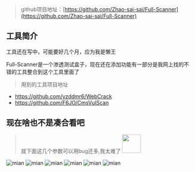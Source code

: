> github项目地址：[https://github.com/Zhao-sai-sai/Full-Scanner](https://github.com/Zhao-sai-sai/Full-Scanner)
## 工具简介

工具还在写中，可能要好几个月，应为我是懒王

Full-Scanner是一个渗透测试盒子，现在还在添加功能有一部分是我网上找的不错的工具整合到这个工具里面了

> 用到的工具项目地址
- https://github.com/yzddmr6/WebCrack
- https://github.com/F6JO/CmsVulScan

## 现在啥也不是凑合看吧

> 就下面这几个参数可以用bug还多,我太难了 <img src="https://cdn.jsdelivr.net/gh/Zhao-sai-sai/Full-Scanner/img/bqbwq.gif" height="50xp" ><p/> 

![mian](https://cdn.jsdelivr.net/gh/Zhao-sai-sai/Full-Scanner/img/mian1.png)
![mian](https://cdn.jsdelivr.net/gh/Zhao-sai-sai/Full-Scanner/img/mian2.png)
![mian](https://cdn.jsdelivr.net/gh/Zhao-sai-sai/Full-Scanner/img/fofa1.png)
![mian](https://cdn.jsdelivr.net/gh/Zhao-sai-sai/Full-Scanner/img/sd1.png)
![mian](https://cdn.jsdelivr.net/gh/Zhao-sai-sai/Full-Scanner/img/crack1.png)
![mian](https://cdn.jsdelivr.net/gh/Zhao-sai-sai/Full-Scanner/img/cms1.png)
